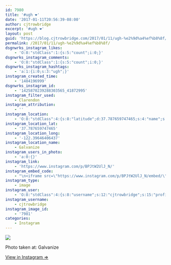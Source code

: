 ```yaml
---
id: 7980
title: '#ugh ❤️'
date: '2017-01-11T20:56:39-08:00'
author: cjtrowbridge
excerpt: '#ugh ❤️'
layout: post
guid: 'https://blog.cjtrowbridge.com/2017/01/11/ugh-%e2%9d%a4%ef%b8%8f/'
permalink: /2017/01/11/ugh-%e2%9d%a4%ef%b8%8f/
dsgnwrks_instagram_likes:
    - 'O:8:"stdClass":1:{s:5:"count";i:0;}'
dsgnwrks_instagram_comments:
    - 'O:8:"stdClass":1:{s:5:"count";i:0;}'
dsgnwrks_instagram_hashtags:
    - 'a:1:{i:0;s:3:"ugh";}'
instagram_created_time:
    - '1484196999'
dsgnwrks_instagram_id:
    - '1425870239288303565_41872995'
instagram_filter_used:
    - Clarendon
instagram_attribution:
    - ''
instagram_location:
    - 'O:8:"stdClass":4:{s:8:"latitude";d:37.787659747465;s:4:"name";s:9:"Galvanize";s:9:"longitude";d:-122.39646406437;s:2:"id";i:1022883450;}'
instagram_location_lat:
    - '37.787659747465'
instagram_location_long:
    - '-122.39646406437'
instagram_location_name:
    - Galvanize
instagram_users_in_photo:
    - 'a:0:{}'
instagram_link:
    - 'https://www.instagram.com/p/BPJtW2UlJ_N/'
instagram_embed_code:
    - "\n<iframe src=\"https://www.instagram.com/p/BPJtW2UlJ_N/embed/\" width=\"612\" height=\"710\" frameborder=\"0\" scrolling=\"no\" allowtransparency=\"true\" class=\"insta-image-embed\"></iframe>\n"
instagram_type:
    - image
instagram_user:
    - 'O:8:"stdClass":4:{s:8:"username";s:12:"cjtrowbridge";s:15:"profile_picture";s:96:"https://scontent.cdninstagram.com/t51.2885-19/s150x150/13724650_1188772791164794_142557231_a.jpg";s:2:"id";s:8:"41872995";s:9:"full_name";s:13:"CJ Trowbridge";}'
instagram_username:
    - cjtrowbridge
instagram_image_id:
    - '7981'
categories:
    - Instagram
---
```


[![](https://blog.cjtrowbridge.com/wp-content/uploads/2017/01/1484196999-1-1.jpg)](https://www.instagram.com/p/BPJtW2UlJ_N/)

Photo taken at: Galvanize

[View in Instagram ⇒](https://www.instagram.com/p/BPJtW2UlJ_N/)